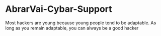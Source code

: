 # AbrarVai-Cybar-Support
Most hackers are young because young people tend to be adaptable. As long as you remain adaptable, you can always be a good hacker 
